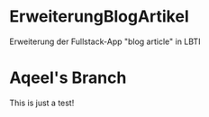 # ErweiterungBlogArtikel
Erweiterung der Fullstack-App "blog article" in LBTI

# Aqeel's Branch
This is just a test!